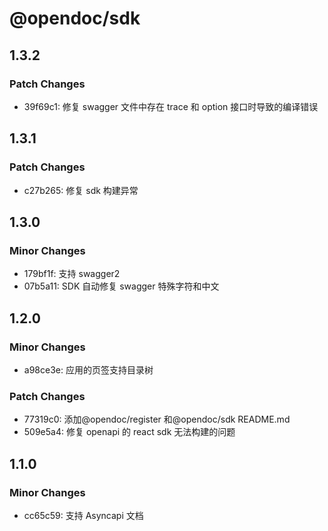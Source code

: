 # @opendoc/sdk

## 1.3.2

### Patch Changes

- 39f69c1: 修复 swagger 文件中存在 trace 和 option 接口时导致的编译错误

## 1.3.1

### Patch Changes

- c27b265: 修复 sdk 构建异常

## 1.3.0

### Minor Changes

- 179bf1f: 支持 swagger2
- 07b5a11: SDK 自动修复 swagger 特殊字符和中文

## 1.2.0

### Minor Changes

- a98ce3e: 应用的页签支持目录树

### Patch Changes

- 77319c0: 添加@opendoc/register 和@opendoc/sdk README.md
- 509e5a4: 修复 openapi 的 react sdk 无法构建的问题

## 1.1.0

### Minor Changes

- cc65c59: 支持 Asyncapi 文档
